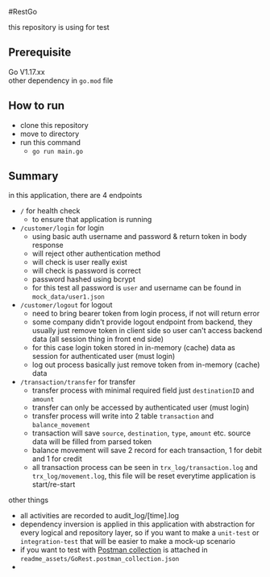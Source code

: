 #RestGo

this repository is using for test 

## Prerequisite


Go V1.17.xx <br>
other dependency in `go.mod` file

## How to run

* clone this repository
* move to directory
* run this command
  * `go run main.go`

## Summary
in this application, there are 4 endpoints
* `/` for health check
  * to ensure that application is running
* `/customer/login` for login
  * using basic auth username and password & return token in body response
  * will reject other authentication method
  * will check is user really exist
  * will check is password is correct
  * password hashed using bcrypt
  * for this test all password is `user` and username can be found in `mock_data/user1.json`
* `/customer/logout` for logout
  * need to bring bearer token from login process, if not will return error
  * some company didn't provide logout endpoint from backend, they usually just remove token in client side so user can't access backend data (all session thing in front end side)
  * for this case login token stored in in-memory (cache) data as session for authenticated user (must login)
  * log out process basically just remove token from in-memory (cache) data
* `/transaction/transfer` for transfer
  * transfer process with minimal required field just `destinationID` and `amount`
  * transfer can only be accessed by authenticated user (must login)
  * transfer process will write into 2 table `transaction` and `balance_movement`
  * transaction will save `source`, `destination`, `type`, `amount` etc. source data will be filled from parsed token
  * balance movement will save 2 record for each transaction, 1 for debit and 1 for credit
  * all transaction process can be seen in `trx_log/transaction.log` and `trx_log/movement.log`, this file will be reset everytime application is start/re-start

other things
* all activities are recorded to audit_log/[time].log
* dependency inversion is applied in this application with abstraction for every logical and repository layer, so if you want to make a `unit-test` or `integration-test` that will be easier to make a mock-up scenario
* if you want to test with [Postman collection](readme_assets/GoRest.postman_collection.json) is attached in `readme_assets/GoRest.postman_collection.json`
* 